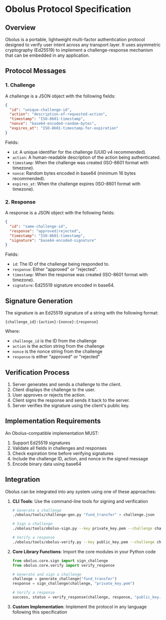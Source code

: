 # Obolus Protocol Specification

## Overview

Obolus is a portable, lightweight multi-factor authentication protocol designed to verify user intent across any transport layer. It uses asymmetric cryptography (Ed25519) to implement a challenge-response mechanism that can be embedded in any application.

## Protocol Messages

### 1. Challenge

A challenge is a JSON object with the following fields:

```json
{
  "id": "unique-challenge-id",
  "action": "description-of-requested-action",
  "timestamp": "ISO-8601-timestamp",
  "nonce": "base64-encoded-random-bytes",
  "expires_at": "ISO-8601-timestamp-for-expiration"
}
```

Fields:
- `id`: A unique identifier for the challenge (UUID v4 recommended).
- `action`: A human-readable description of the action being authenticated.
- `timestamp`: When the challenge was created (ISO-8601 format with timezone).
- `nonce`: Random bytes encoded in base64 (minimum 16 bytes recommended).
- `expires_at`: When the challenge expires (ISO-8601 format with timezone).

### 2. Response

A response is a JSON object with the following fields:

```json
{
  "id": "same-challenge-id",
  "response": "approved|rejected",
  "timestamp": "ISO-8601-timestamp",
  "signature": "base64-encoded-signature"
}
```

Fields:
- `id`: The ID of the challenge being responded to.
- `response`: Either "approved" or "rejected".
- `timestamp`: When the response was created (ISO-8601 format with timezone).
- `signature`: Ed25519 signature encoded in base64.

## Signature Generation

The signature is an Ed25519 signature of a string with the following format:
```
{challenge_id}:{action}:{nonce}:{response}
```

Where:
- `challenge_id` is the ID from the challenge
- `action` is the action string from the challenge
- `nonce` is the nonce string from the challenge
- `response` is either "approved" or "rejected"

## Verification Process

1. Server generates and sends a challenge to the client.
2. Client displays the challenge to the user.
3. User approves or rejects the action.
4. Client signs the response and sends it back to the server.
5. Server verifies the signature using the client's public key.

## Implementation Requirements

An Obolus-compatible implementation MUST:

1. Support Ed25519 signatures
2. Validate all fields in challenges and responses
3. Check expiration time before verifying signatures
4. Include the challenge ID, action, and nonce in the signed message
5. Encode binary data using base64

## Integration

Obolus can be integrated into any system using one of these approaches:

1. **CLI Tools**: Use the command-line tools for signing and verification
   ```bash
   # Generate a challenge
   ./obolus/tools/challenge-gen.py "fund_transfer" > challenge.json
   
   # Sign a challenge
   ./obolus/tools/obolus-sign.py --key private_key.pem --challenge challenge.json > response.json
   
   # Verify a response
   ./obolus/tools/obolus-verify.py --key public_key.pem --challenge challenge.json --response response.json
   ```

2. **Core Library Functions**: Import the core modules in your Python code
   ```python
   from obolus.core.sign import sign_challenge
   from obolus.core.verify import verify_response
   
   # Generate and sign a challenge
   challenge = generate_challenge("fund_transfer")
   response = sign_challenge(challenge, "private_key.pem")
   
   # Verify a response
   success, status = verify_response(challenge, response, "public_key.pem")
   ```

3. **Custom Implementation**: Implement the protocol in any language following this specification
